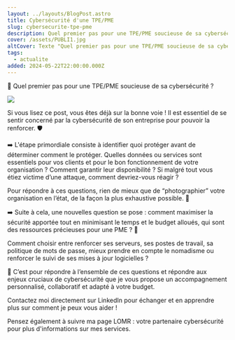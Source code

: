 ```yaml
---
layout: ../layouts/BlogPost.astro
title: Cybersécurité d'une TPE/PME
slug: cybersecurite-tpe-pme
description: Quel premier pas pour une TPE/PME soucieuse de sa cybersécurité ?
cover: /assets/PUBLI1.jpg
altCover: Texte "Quel premier pas pour une TPE/PME soucieuse de sa cybersécurité"
tags:
  - actualite
added: 2024-05-22T22:00:00.000Z
---
```


🤔 Quel premier pas pour une TPE/PME soucieuse de sa cybersécurité ?

![](/assets/PUBLI1.jpg)

Si vous lisez ce post, vous êtes déjà sur la bonne voie ! Il est essentiel de se sentir concerné par la cybersécurité de son entreprise pour pouvoir la renforcer. 🛡️

➡️ L'étape primordiale consiste à identifier quoi protéger avant de déterminer comment le protéger. Quelles données ou services sont essentiels pour vos clients et pour le bon fonctionnement de votre organisation ? Comment garantir leur disponibilité ? Si malgré tout vous étiez victime d’une attaque, comment devriez-vous réagir ?

Pour répondre à ces questions, rien de mieux que de “photographier” votre organisation en l’état, de la façon la plus exhaustive possible. 📸

➡️ Suite à cela, une nouvelles question se pose : comment maximiser la sécurité apportée tout en minimisant le temps et le budget alloués, qui sont des ressources précieuses pour une PME ? 🤔

Comment choisir entre renforcer ses serveurs, ses postes de travail, sa politique de mots de passe, mieux prendre en compte le nomadisme ou renforcer le suivi de ses mises à jour logicielles ?

🤝 C’est pour répondre à l’ensemble de ces questions et répondre aux enjeux cruciaux de cybersécurité que je vous propose un accompagnement personnalisé, collaboratif et adapté à votre budget.

Contactez moi directement sur LinkedIn pour échanger et en apprendre plus sur comment je peux vous aider !

Pensez également à suivre ma page LOMR : votre partenaire cybersécurité pour plus d'informations sur mes services.
